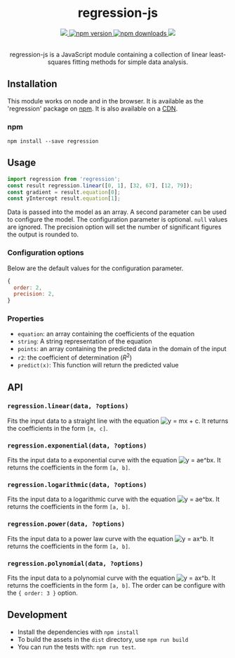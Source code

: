 
<div align="center">
<h1>regression-js</h1>
<a href="https://travis-ci.org/Tom-Alexander/regression-js">
<img src="https://travis-ci.org/Tom-Alexander/regression-js.svg?branch=master"/>
</a>
<a href="https://npmjs.com/package/regression">
<img src="https://img.shields.io/npm/v/regression.svg" alt="npm version" />
</a>
<a href="https://npmjs.com/package/regression">
<img src="https://img.shields.io/npm/dt/regression.svg" alt="npm downloads" />
</a>
<a href="https://codeclimate.com/github/Tom-Alexander/regression-js/coverage"><img src="https://codeclimate.com/github/Tom-Alexander/regression-js/badges/coverage.svg" /></a>
<br/>
<br/>
<p>
regression-js is a JavaScript module containing a collection of linear least-squares fitting methods for simple data analysis.
</p>
</div>

## Installation
This module works on node and in the browser. It is available as the 'regression' package on [npm](https://www.npmjs.com/package/regression). It is also available on a [CDN](https://cdnjs.com/libraries/regression).

### npm

```
npm install --save regression
```

## Usage

```javascript
import regression from 'regression';
const result regression.linear([0, 1], [32, 67], [12, 79]);
const gradient = result.equation[0];
const yIntercept result.equation[1];
```

Data is passed into the model as an array. A second parameter can be used to configure the model. The configuration parameter is optional. `null` values are ignored. The precision option will set the number of significant figures the output is rounded to.

### Configuration options
Below are the default values for the configuration parameter.
```javascript
{
  order: 2,
  precision: 2,
}
```

### Properties
- `equation`: an array containing the coefficients of the equation
- `string`: A string representation of the equation
- `points`: an array containing the predicted data in the domain of the input
- `r2`: the coefficient of determination (<i>R</i><sup>2</sup>)
- `predict(x)`: This function will return the predicted value

## API

### `regression.linear(data, ?options)`
Fits the input data to a straight line with the equation ![y = mx + c](http://mathurl.com/ycqyhets.png). It returns the coefficients in the form `[m, c]`.

### `regression.exponential(data, ?options)`
Fits the input data to a exponential curve with the equation ![y = ae^bx](http://mathurl.com/zuys53z.png). It returns the coefficients in the form `[a, b]`.

### `regression.logarithmic(data, ?options)`
Fits the input data to a logarithmic curve with the equation ![y = ae^bx](http://mathurl.com/zuys53z.png). It returns the coefficients in the form `[a, b]`.

### `regression.power(data, ?options)`
Fits the input data to a power law curve with the equation ![y = ax^b](http://mathurl.com/gojkazs.png). It returns the coefficients in the form `[a, b]`.

### `regression.polynomial(data, ?options)`
Fits the input data to a polynomial curve with the equation ![y = ax^b](http://mathurl.com/gojkazs.png). It returns the coefficients in the form `[a, b]`. The order can be configure with the `{ order: 3 }` option.

## Development

- Install the dependencies with `npm install`
- To build the assets in the `dist` directory, use `npm run build`
- You can run the tests with: `npm run test`.
